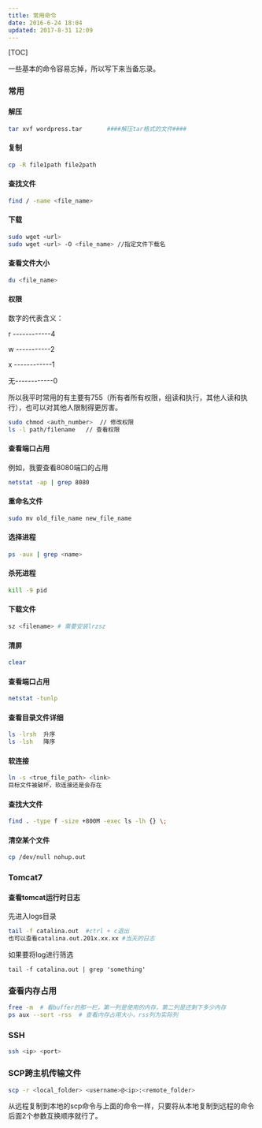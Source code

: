 ```yaml
---
title: 常用命令
date: 2016-6-24 18:04
updated: 2017-8-31 12:09
---
```


[TOC]

一些基本的命令容易忘掉，所以写下来当备忘录。

### 常用

#### 解压

```sh
tar xvf wordpress.tar       ####解压tar格式的文件####
```


#### 复制
```sh
cp -R file1path file2path
```

#### 查找文件
```sh
find / -name <file_name> 
```
#### 下载

```sh
sudo wget <url>  
sudo wget <url> -O <file_name> //指定文件下载名
```

#### 查看文件大小

```sh
du <file_name>
```

#### 权限

数字的代表含义：

r ------------4

w -----------2

x ------------1

无------------0

所以我平时常用的有主要有755（所有者所有权限，组读和执行，其他人读和执行），也可以对其他人限制得更厉害。

```sh
sudo chmod <auth_number>  // 修改权限
ls -l path/filename   // 查看权限
```

#### 查看端口占用

例如，我要查看8080端口的占用

```sh
netstat -ap | grep 8080
```

#### 重命名文件

```sh
sudo mv old_file_name new_file_name
```

#### 选择进程

```sh
ps -aux | grep <name>
```

#### 杀死进程

```sh
kill -9 pid
```

#### 下载文件

```sh
sz <filename> # 需要安装lrzsz
```

#### 清屏

```sh
clear	
```

#### 查看端口占用

```sh
netstat -tunlp
```

#### 查看目录文件详细

```sh
ls -lrsh  升序
ls -lsh   降序
```

#### 软连接

```sh
ln -s <true_file_path> <link>
目标文件被破坏，软连接还是会存在
```

#### 查找大文件

```sh
find . -type f -size +800M -exec ls -lh {} \;
```

#### 清空某个文件

```sh
cp /dev/null nohup.out
```



### Tomcat7

#### 查看tomcat运行时日志

先进入logs目录

```sh
tail -f catalina.out  #ctrl + c退出
也可以查看catalina.out.201x.xx.xx #当天的日志
```

如果要将log进行筛选

```
tail -f catalina.out | grep 'something'
```



### 查看内存占用

```sh
free -m  # 看buffer的那一栏，第一列是使用的内存，第二列是还剩下多少内存
ps aux --sort -rss  # 查看内存占用大小，rss列为实际列
```

### SSH

```sh
ssh <ip> <port>
```

### SCP跨主机传输文件

```sh
scp -r <local_folder> <username>@<ip>:<remote_folder>
```

从远程复制到本地的scp命令与上面的命令一样，只要将从本地复制到远程的命令后面2个参数互换顺序就行了。

